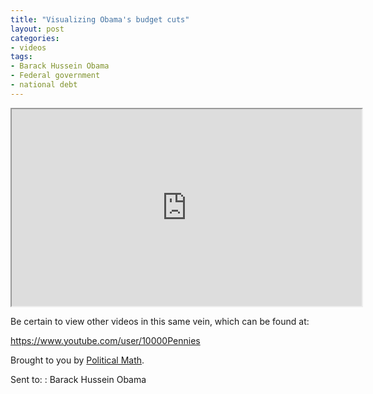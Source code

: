 ```yaml
---
title: "Visualizing Obama's budget cuts"
layout: post
categories:
- videos
tags:
- Barack Hussein Obama
- Federal government
- national debt
---
```


<iframe width="560" height="315" src="https://www.youtube.com/embed/cWt8hTayupE?si=J8CXDALYpovxl3xg" title="Visualizing Obama's budget cuts" allow="accelerometer; autoplay; clipboard-write; encrypted-media; gyroscope; picture-in-picture; web-share" referrerpolicy="strict-origin-when-cross-origin" allowfullscreen></iframe>

Be certain to view other videos in this same vein, which can be found at:

<https://www.youtube.com/user/10000Pennies>

Brought to you by [Political Math](https://politicalmath.wordpress.com/).

Sent to:
: Barack Hussein Obama
